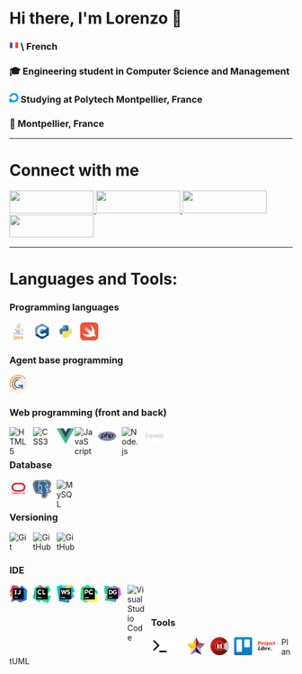 # Hi there, I'm Lorenzo 👋 

### <img float="right" style="width:16px;" alt="french flag" src="./img/french-flag.png"> \ French

<h3>🎓 Engineering student in Computer Science and Management</h3>

### <img style="width:16px;" alt="polytech logo" src="./img/polytech-logo.png">  Studying at Polytech Montpellier, France

<h3>📍 Montpellier, France</h3>

---

# Connect with me

<a href="https://www.linkedin.com/in/lorenzo-italiano-dev/" target="blank">
  <img src="https://img.shields.io/badge/linkedin-%230077B5.svg?style=for-the-badge&logo=linkedin&logoColor=white" style="width: 150px; height: 40px;">
</a>

<a href="#">
  <img src="https://img.shields.io/badge/Guldo%233033-fza?style=for-the-badge&logo=discord&logoColor=white" style="width: 150px; height: 40px;">
</a>

<a href="mailto:lorenzo.italiano34@gmail.com" target="blank">
  <img src="https://img.shields.io/badge/Gmail-D14836?style=for-the-badge&logo=gmail&logoColor=white" style="width: 150px; height: 40px;">
</a>

<a href="https://www.instagram.com/lorenzo_ita_/" target="blank">
  <img src="https://img.shields.io/badge/Instagram-%23E4405F.svg?style=for-the-badge&logo=Instagram&logoColor=white" style="width: 150px; height: 40px;">
</a>

--- 

# Languages and Tools:

<h3>Programming languages</h3>

<img align="left" alt="Java" width="32px" src="img/java-logo.png" style="padding-right:10px;"/>

<img align="left" alt="C" width="32px" src="img/c-logo.png" style="padding-right:10px;"/>

<img align="left" alt="Python" width="32px" src="img/python-logo.png" style="padding-right:10px;"/>

<img align="left" alt="Swift" width="32px" src="img/swift-logo.png" style="padding-right:10px;"/>

<br/>
<br/>
<h3>Agent base programming</h3>

<img align="left" alt="Gama Platform" width="32px" src="img/gama-logo.png" style="padding-right:10px;"/>

<br/>
<br/>
<h3>Web programming (front and back)</h3>

<img align="left" alt="HTML5" width="32px" src="https://cdn.jsdelivr.net/gh/devicons/devicon/icons/html5/html5-original.svg" style="padding-right:10px;"/>

<img align="left" alt="CSS3" width="32px" src="https://cdn.jsdelivr.net/gh/devicons/devicon/icons/css3/css3-original.svg" style="padding-right:10px;"/>

<img align="left" alt="Vue" width="32px" src="img/vue-logo.png"/>

<img align="left" alt="JavaScript" width="32px" src="https://cdn.jsdelivr.net/gh/devicons/devicon/icons/javascript/javascript-original.svg" style="padding-right:10px;"/>

<img align="left" alt="PHP" width="32px" src="img/php-logo.png" style="padding-right:10px;"/>

<img align="left" alt="Node.js" width="32px" src="https://cdn.jsdelivr.net/gh/devicons/devicon/icons/nodejs/nodejs-original.svg" style="padding-right:10px;"/>

<img align="left" alt="Express" width="32px" src="img/express-logo.png" style="padding-right:10px;"/>

<br/>
<br/>
<h3>Database</h3>

<img align="left" alt="Oracle" width="32px" src="img/oracle-logo.png" style="padding-right:10px;"/>

<img align="left" alt="PostgreSQL" width="32px" src="img/postgresql-logo.png" style="padding-right:10px;"/>

<img align="left" alt="MySQL" width="32px" src="https://cdn.jsdelivr.net/gh/devicons/devicon/icons/mysql/mysql-original.svg" style="padding-right:10px;"/>

<br/>
<br/>
<h3>Versioning</h3>

<img align="left" alt="Git" width="32px" src="https://cdn.jsdelivr.net/gh/devicons/devicon/icons/git/git-original.svg" style="padding-right:10px;"/>

<img align="left" alt="GitHub" width="32px" src="https://user-images.githubusercontent.com/3369400/139447912-e0f43f33-6d9f-45f8-be46-2df5bbc91289.png#gh-dark-mode-only" style="padding-right:10px;"/>

<img align="left" alt="GitHub" width="32px" src="https://user-images.githubusercontent.com/3369400/139448065-39a229ba-4b06-434b-bc67-616e2ed80c8f.png#gh-light-mode-only" style="padding-right:10px;"/>

<br/>
<br/>
<h3>IDE</h3>

<img align="left" alt="Intellij" width="32px" src="img/intellij-logo.png" style="padding-right:10px;"/>

<img align="left" alt="Clion" width="32px" src="img/clion-logo.png" style="padding-right:10px;"/>

<img align="left" alt="WebStorm" width="32px" src="img/webstorm-logo.png" style="padding-right:10px;"/>

<img align="left" alt="Pycharm" width="32px" src="img/pycharm-logo.png" style="padding-right:10px;"/>

<img align="left" alt="DataGrip" width="32px" src="img/datagrip-logo.png" style="padding-right:10px;"/>

<img align="left" alt="Visual Studio Code" width="32px" src="https://cdn.jsdelivr.net/gh/devicons/devicon/icons/vscode/vscode-original.svg" style="padding-right:10px;"/>

<br/>
<br/>
<h3>Tools</h3>

[<img align="left" alt="Terminal" width="32px" src="./img/terminal-light.svg" />](https://www.youtube.com/playlist?list=PLkwxH9e_vrAJ0WbEsFA9W3I1W-g_BTsbt#gh-light-mode-only)
[<img align="left" alt="Terminal" width="32px" src="./img/terminal-dark.svg" />](https://www.youtube.com/playlist?list=PLkwxH9e_vrAJ0WbEsFA9W3I1W-g_BTsbt#gh-dark-mode-only)


<img align="left" alt="StarUML" width="32px" src="img/staruml-logo.png" style="padding-right:10px;"/>

<img align="left" alt="Modelio" width="32px" src="img/modelio-logo.png" style="padding-right:10px;"/>

<img align="left" alt="Trello" width="32px" src="img/trello-logo.png" style="padding-right:10px;"/>

<!-- TODO dark mode for this logo -->
<img align="left" alt="Project Libre" width="32px" src="img/projectlibre-logo.png" style="padding-right:10px;"/>

PlantUML

<!--
---

# My most used languages

[![Top Langs](https://github-readme-stats.vercel.app/api/top-langs/?username=lorenzo-italiano&layout=compact&theme=dracula)](https://github.com/anuraghazra/github-readme-stats)

-->

<!--
sources:

https://github.com/simple-icons/simple-icons

https://simpleicons.org/

https://github.com/Ileriayo/markdown-badges#badges

https://github.com/alexandresanlim/Badges4-README.md-Profile

https://github.com/martonlederer/martonlederer

https://github.com/abhisheknaiidu/awesome-github-profile-readme#game-mode-



-->
